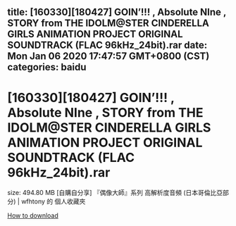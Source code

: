 
title: [160330][180427] GOIN’!!! , Absolute NIne , STORY from THE IDOLM@STER CINDERELLA GIRLS ANIMATION PROJECT ORIGINAL SOUNDTRACK (FLAC 96kHz_24bit).rar
date: Mon Jan 06 2020 17:47:57 GMT+0800 (CST)    
categories: baidu
---

# [160330][180427] GOIN’!!! , Absolute NIne , STORY from THE IDOLM@STER CINDERELLA GIRLS ANIMATION PROJECT ORIGINAL SOUNDTRACK (FLAC 96kHz_24bit).rar
size: 494.80 MB
 [自購自分享] 『偶像大師』系列 高解析度音頻 (日本哥倫比亞部分) | wfhtony 的 個人收藏夾
 

[How to download](https://bpcam.bemobtrk.com/go/2ceec3aa-1ca2-46d6-b9ff-aaa5c184517c?jno=3463)